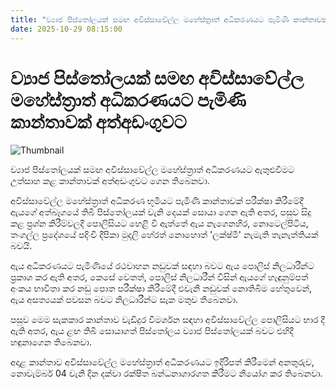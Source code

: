 ```yaml
---
title: "ව්‍යාජ පිස්තෝලයක් සමඟ අවිස්සාවේල්ල මහේස්ත්‍රාත් අධිකරණයට පැමිණි කාන්තාවක් අත්අඩංගුවට"
date: 2025-10-29 08:15:00
---
```


# ව්‍යාජ පිස්තෝලයක් සමඟ අවිස්සාවේල්ල මහේස්ත්‍රාත් අධිකරණයට පැමිණි කාන්තාවක් අත්අඩංගුවට

![Thumbnail](https://helakuru.sgp1.cdn.digitaloceanspaces.com/esana/images/lib/female-arrested-hands-archived.jpg)

ව්‍යාජ පිස්තෝලයක් සමඟ අවිස්සාවේල්ල මහේස්ත්‍රාත් අධිකරණයට ඇතුළුවීමට උත්සාහ කළ කාන්තාවක් අත්අඩංගුවට ගෙන තිබෙනවා.

අවිස්සාවේල්ල මහේස්ත්‍රාත් අධිකරණ භූමියට පැමිණි කාන්තාවක් පරීක්ෂා කිරීමේදී ඇයගේ අත්බෑගයේ තිබී පිස්තෝලයක් වැනි දෙයක් සොයා ගෙන ඇති අතර, පසුව සිදු කළ ප්‍රශ්න කිරීම්වලදී පොලිසියට හෙළි වී ඇත්තේ ඇය නැගෙනහිර, නොටෙල්පිටිය, තංගල්ල ප්‍රදේශයේ පදිංචි දීපිකා මුදලි හේරත් නොහොත් 'ලක්ෂ්මි' නැමැති තැනැත්තියක් බවයි.

ඇය අධිකරණයට පැමිණියේ රථවාහන නඩුවක් සඳහා බවට ඇය පොලිස් නිලධාරීන්ට ප්‍රකාශ කර ඇති අතර, කෙසේ වෙතත්, පොලිස් නිලධාරීන් විසින් ඇයගේ හැඳුනුම්පත් අංකය භාවිතා කර නඩු පොත පරීක්ෂා කිරීමේදී එවැනි නඩුවක් නොතිබීම හේතුවෙන්, ඇය අසත්‍යයක් පවසන බවට නිලධාරීන්ට සැක මතුව තිබෙනවා.

පසුව මෙම සැකකාර කාන්තාව වැඩිදුර විමර්ශන සඳහා අවිස්සාවේල්ල පොලිසියට භාර දී ඇති අතර, ඇය ළඟ තිබී සොයාගත් පිස්තෝලය ව්‍යාජ පිස්තෝලයක් බවට එහිදී හඳුනාගෙන තිබෙනවා.

අදාළ කාන්තාව අවිස්සාවේල්ල මහේස්ත්‍රාත් අධිකරණයට ඉදිරිපත් කිරීමෙන් අනතුරුව, නොවැම්බර් 04 වැනි දින දක්වා රක්ෂිත බන්ධනාගාරගත කිරීමට නියෝග කර තිබෙනවා.

